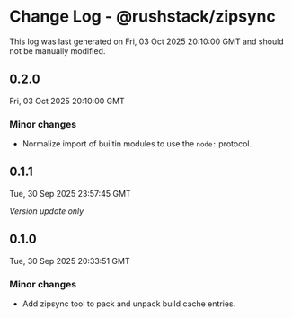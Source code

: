 # Change Log - @rushstack/zipsync

This log was last generated on Fri, 03 Oct 2025 20:10:00 GMT and should not be manually modified.

## 0.2.0
Fri, 03 Oct 2025 20:10:00 GMT

### Minor changes

- Normalize import of builtin modules to use the `node:` protocol.

## 0.1.1
Tue, 30 Sep 2025 23:57:45 GMT

_Version update only_

## 0.1.0
Tue, 30 Sep 2025 20:33:51 GMT

### Minor changes

- Add zipsync tool to pack and unpack build cache entries.

